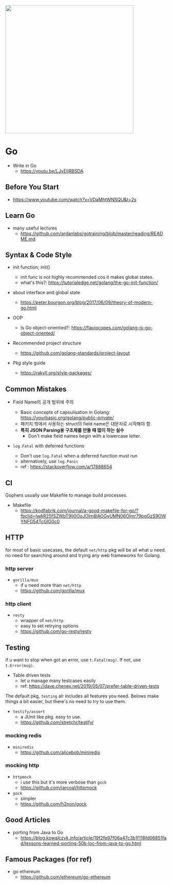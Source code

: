 <img src="https://www.vertica.com/wp-content/uploads/2019/07/Golang.png" width="400">

# Go

- Write in Go
  - https://youtu.be/LJvEIjRBSDA

## Before You Start

- https://www.youtube.com/watch?v=VDaMhtWNSQU&t=2s

## Learn Go

- many useful lectures
  - https://github.com/ardanlabs/gotraining/blob/master/reading/README.md

## Syntax & Code Style

- init function; init()
  - init func is not highly recommended cos it makes global states.
  - what's this?: https://tutorialedge.net/golang/the-go-init-function/

- about interface and global state
  - https://peter.bourgon.org/blog/2017/06/09/theory-of-modern-go.html

- OOP
  - Is Go object-orientied?: https://flaviocopes.com/golang-is-go-object-oriented/

- Recommended project structure
  - https://github.com/golang-standards/project-layout

- Pkg style guide
  - https://rakyll.org/style-packages/

## Common Mistakes

- Field Name의 공개 범위에 주의
  - Basic concepts of capsulisation in Golang: https://yourbasic.org/golang/public-private/
  - 패키지 밖에서 사용하는 struct의 field name은 대문자로 시작해야 함.
  - **특히 JSON Parsing용 구조체를 만들 때 많이 하는 실수**
    - Don't make field names begin with a lowercase letter.

- `log.Fatal` with deferred functions
  - Don't use `log.Fatal` when a deferred function must run
  - alternatively, use `log.Panic`
  - ref : https://stackoverflow.com/a/17888654

## CI

Gophers usually use Makefile to manage build processes.

- Makefile
  - https://kodfabrik.com/journal/a-good-makefile-for-go/?fbclid=IwAR25fSZWbT9Ij0OoJOlm8lAOGyUMN06Olmr79pgGzS9OWYNFG54TcGlG0c0

## HTTP

for most of basic usecases, the default `net/http` pkg will be all what u need. no need for searching around and trying any web frameworks for Golang.

### http server

- `gorilla/mux`
  - if u need more than `net/http`
  - https://github.com/gorilla/mux

### http client

- `resty`
  - wrapper of `net/http`
  - easy to set retrying options
  - https://github.com/go-resty/resty

## Testing

if u want to stop when got an error, use `t.Fatal(msg)`. If not, use `t.Error(msg)`.

- Table driven tests
  - let u manage many testcases easily
  - ref: https://dave.cheney.net/2019/05/07/prefer-table-driven-tests

The default pkg, `testing` alr includes all features you need. Belows make things a bit easier, but there's no need to try to use them.

- `testify/assert`
  - a JUnit like pkg. easy to use.
  - https://github.com/stretchr/testify/

### mocking redis

- `miniredis`
  - https://github.com/alicebob/miniredis

### mocking http

- `httpmock`
  - i use this but it's more verbose than `gock`
  - https://github.com/jarcoal/httpmock
- `gock`
  - simpler
  - https://github.com/h2non/gock
  
## Good Articles

- porting from Java to Go
  - https://blog.kowalczyk.info/article/19f2fe97f06a47c3b1f118fd06851fad/lessons-learned-porting-50k-loc-from-java-to-go.html

## Famous Packages (for ref)

- go ethereum
  - https://github.com/ethereum/go-ethereum
